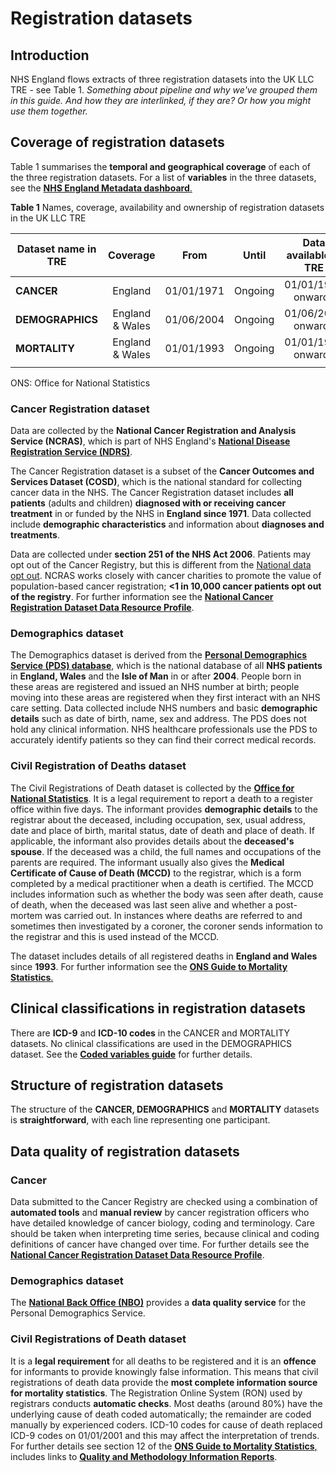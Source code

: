 # Registration datasets
## Introduction  
NHS England flows extracts of three registration datasets into the UK LLC TRE - see Table 1. *Something about pipeline and why we've grouped them in this guide. And how they are interlinked, if they are? Or how you might use them together.*


## Coverage of registration datasets
Table 1 summarises the **temporal and geographical coverage** of each of the three registration datasets. For a list of **variables** in the three datasets, see the [**NHS England Metadata dashboard**.](https://digital.nhs.uk/services/data-access-request-service-dars/dars-products-and-services/metadata-dashboard) 

**Table 1** Names, coverage, availability and ownership of registration datasets in the UK LLC TRE

| **Dataset name in TRE**|**Coverage**|**From**|**Until**|**Data available in TRE**|**Owner**|
|---|:---:|:---:|:---:|:---:|:---:|
|**CANCER**|England|01/01/1971|Ongoing|01/01/1971 onwards|NHSE|
|**DEMOGRAPHICS**|England & Wales|01/06/2004|Ongoing|01/06/2004 onwards|NHSE|
|**MORTALITY**|England & Wales|01/01/1993|Ongoing|01/01/1993 onwards|ONS|
|  |  

ONS: Office for National Statistics  


### **Cancer Registration dataset**
Data are collected by the **National Cancer Registration and Analysis Service (NCRAS)**, which is part of NHS England's [**National Disease Registration Service (NDRS)**](https://digital.nhs.uk/ndrs/).  

The Cancer Registration dataset is a subset of the **Cancer Outcomes and Services Dataset (COSD)**, which is the national standard for collecting cancer data in the NHS. The Cancer Registration dataset includes **all patients** (adults and children) **diagnosed with or receiving cancer treatment** in or funded by the NHS in **England since 1971**. Data collected include **demographic characteristics** and information about **diagnoses and treatments**.  

Data are collected under **section 251 of the NHS Act 2006**. Patients may opt out of the Cancer Registry, but this is different from the [National data opt out](https://digital.nhs.uk/services/national-data-opt-out). NCRAS works closely with cancer charities to promote the value of population-based cancer registration; **<1 in 10,000 cancer patients opt out of the registry**. For further information see the [**National Cancer Registration Dataset Data Resource Profile**](https://www.ncbi.nlm.nih.gov/pmc/articles/PMC7124503/pdf/dyz076.pdf). 

### **Demographics dataset**  
The Demographics dataset is derived from the [**Personal Demographics Service (PDS) database**](https://digital.nhs.uk/services/personal-demographics-service), which is the national database of all **NHS patients** in **England, Wales** and the **Isle of Man** in or after **2004**. People born in these areas are registered and issued an NHS number at birth; people moving into these areas are registered when they first interact with an NHS care setting. Data collected include NHS numbers and basic **demographic details** such as date of birth, name, sex and address. The PDS does not hold any clinical information. NHS healthcare professionals use the PDS to accurately identify patients so they can find their correct medical records.

### **Civil Registration of Deaths dataset**
The Civil Registrations of Death dataset is collected by the [**Office for National Statistics**](https://www.ons.gov.uk/peoplepopulationandcommunity/birthsdeathsandmarriages/deaths). 
It is a legal requirement to report a death to a register office within five days. The informant provides **demographic details** to the registrar about the deceased, including occupation, sex, usual address, date and place of birth, marital status, date of death and place of death. If applicable, the informant also provides details about the **deceased's spouse**. If the deceased was a child, the full names and occupations of the parents are required. The informant usually also gives the **Medical Certificate of Cause of Death (MCCD)** to the registrar, which is a form completed by a medical practitioner when a death is certified. The MCCD includes information such as whether the body was seen after death, cause of death, when the deceased was last seen alive and whether a post-mortem was carried out. In instances where deaths are referred to and sometimes then investigated by a coroner, the coroner sends information to the registrar and this is used instead of the MCCD.  

The dataset includes details of all registered deaths in **England and Wales** since **1993**. For further information see the [**ONS Guide to Mortality Statistics**.](https://www.ons.gov.uk/peoplepopulationandcommunity/birthsdeathsandmarriages/deaths/methodologies/userguidetomortalitystatisticsjuly2017#information-collected-at-death-registration)

 
## Clinical classifications in registration datasets
There are **ICD-9** and **ICD-10 codes** in the CANCER and MORTALITY datasets. No clinical classifications are used in the DEMOGRAPHICS dataset. See the [**Coded variables guide**](../NHS_England/Coding/coding_intro.md) for further details.

## Structure of registration datasets
The structure of the **CANCER, DEMOGRAPHICS** and **MORTALITY** datasets is **straightforward**, with each line representing one participant. 

## Data quality of registration datasets
### Cancer
Data submitted to the Cancer Registry are checked using a combination of **automated tools** and **manual review** by cancer registration officers who have detailed knowledge of cancer biology, coding and terminology. Care should be taken when interpreting time series, because clinical and coding definitions of cancer have changed over time. For further details see the [**National Cancer Registration Dataset Data Resource Profile**](https://www.ncbi.nlm.nih.gov/pmc/articles/PMC7124503/pdf/dyz076.pdf). 

### Demographics dataset
The [**National Back Office (NBO)**](https://digital.nhs.uk/services/national-back-office-for-the-personal-demographics-service) provides a **data quality service** for the Personal Demographics Service. 


### Civil Registrations of Death dataset
It is a **legal requirement** for all deaths to be registered and it is an **offence** for informants to provide knowingly false information. This means that civil registrations of death data provide the **most complete information source for mortality statistics**. The Registration Online System (RON) used by registrars conducts **automatic checks**. Most deaths (around 80%) have the underlying cause of death coded automatically; the remainder are coded manually by experienced coders. ICD-10 codes for cause of death replaced ICD-9 codes on 01/01/2001 and this may affect the interpretation of trends. For further details see section 12 of the [**ONS Guide to Mortality Statistics**,](https://www.ons.gov.uk/peoplepopulationandcommunity/birthsdeathsandmarriages/deaths/methodologies/userguidetomortalitystatisticsjuly2017#information-collected-at-death-registration) includes links to [**Quality and Methodology Information Reports**](https://www.ons.gov.uk/peoplepopulationandcommunity/birthsdeathsandmarriages/deaths/methodologies/mortalitystatisticsinenglandandwalesqmi).




